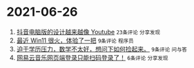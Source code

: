 # 2021-06-26

1. [抖音电脑版的设计越来越像 Youtube](https://www.v2ex.com/t/785875) `23条评论` `分享发现`
1. [最近 Win11 很火，体验了一把](https://www.v2ex.com/t/785901) `9条评论` `程序员`
1. [迫于学历压力，数学不太好，想问下如何捡起来。](https://www.v2ex.com/t/785874) `9条评论` `问与答`
1. [网易云音乐网页端登录只能扫码登录了！](https://www.v2ex.com/t/785880) `6条评论` `分享发现`
